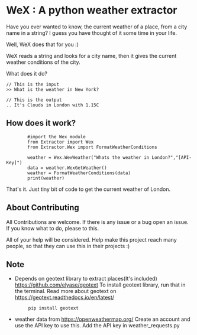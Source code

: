 
# WeX : A python weather extractor 

Have you ever wanted to know, the current weather of a place, from a city name in a string? 
I guess you have thought of it some time in your life. 

Well, WeX does that for you :)

WeX reads a string and looks for a city name, then it gives the current weather conditions of the city.

What does it do?
    
    // This is the input
    >> What is the weather in New York?
    
    // This is the output
    .. It's Clouds in London with 1.15C

    
How does it work?
-----------------
            #import the Wex module
            from Extractor import Wex
            from Extractor.Wex import FormatWeatherConditions
            
            weather = Wex.WexWeather("Whats the weather in London?","[API-Key]")
            data = weather.WexGetWeather()
            weather = FormatWeatherConditions(data)
            print(weather)
 
That's it. Just tiny bit of code to get the current weather of London.

About Contributing
--------------------

All Contributions are welcome. If there is any issue or a bug open an issue.
If you know what to do, please to this. 

All of your help will be considered. Help make this project reach many people,
so that they can use this in their projects :)

    
Note
-----
 * Depends on geotext library to extract places(It's included)  https://github.com/elyase/geotext
   To install geotext library, run that in the terminal.
   Read more about geotext on https://geotext.readthedocs.io/en/latest/
            
            pip install geotext
 
 * weather data from https://openweathermap.org/
   Create an account and use the API key to use this.
   Add the API key in weather_requests.py








